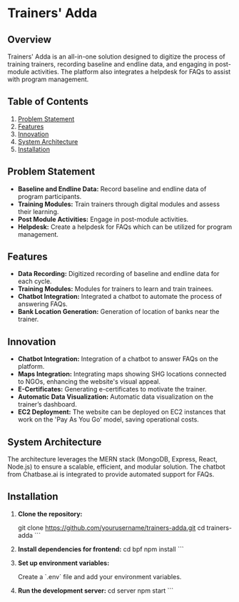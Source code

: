 
# Trainers' Adda

## Overview

Trainers' Adda is an all-in-one solution designed to digitize the process of training trainers, recording baseline and endline data, and engaging in post-module activities. The platform also integrates a helpdesk for FAQs to assist with program management.

## Table of Contents

1. [Problem Statement](#problem-statement)
2. [Features](#features)
3. [Innovation](#innovation)
4. [System Architecture](#system-architecture)
5. [Installation](#installation)

## Problem Statement

- **Baseline and Endline Data:** Record baseline and endline data of program participants.
- **Training Modules:** Train trainers through digital modules and assess their learning.
- **Post Module Activities:** Engage in post-module activities.
- **Helpdesk:** Create a helpdesk for FAQs which can be utilized for program management.

## Features

- **Data Recording:** Digitized recording of baseline and endline data for each cycle.
- **Training Modules:** Modules for trainers to learn and train trainees.
- **Chatbot Integration:** Integrated a chatbot to automate the process of answering FAQs.
- **Bank Location Generation:** Generation of location of banks near the trainer.

## Innovation

- **Chatbot Integration:** Integration of a chatbot to answer FAQs on the platform.
- **Maps Integration:** Integrating maps showing SHG locations connected to NGOs, enhancing the website's visual appeal.
- **E-Certificates:** Generating e-certificates to motivate the trainer.
- **Automatic Data Visualization:** Automatic data visualization on the trainer’s dashboard.
- **EC2 Deployment:** The website can be deployed on EC2 instances that work on the 'Pay As You Go' model, saving operational costs.

## System Architecture

The architecture leverages the MERN stack (MongoDB, Express, React, Node.js) to ensure a scalable, efficient, and modular solution. The chatbot from Chatbase.ai is integrated to provide automated support for FAQs.

## Installation

1. **Clone the repository:**

    git clone https://github.com/yourusername/trainers-adda.git
    cd trainers-adda
    \`\`\`

2. **Install dependencies for frontend:**
    cd bpf
    npm install
    \`\`\`

3. **Set up environment variables:**

    Create a \`.env\` file and add your environment variables.

4. **Run the development server:**
    cd server
    npm start
    \`\`\`
